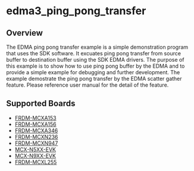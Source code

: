 # edma3_ping_pong_transfer

## Overview
The EDMA ping pong transfer example is a simple demonstration program that uses the SDK software.
It excuates ping pong transfer from source buffer to destination buffer using the SDK EDMA drivers.
The purpose of this example is to show how to use ping pong buffer by the EDMA and to provide a simple example for
debugging and further development.
The example demostrate the ping pong transfer by the EDMA scatter gather feature.
Please reference user manual for the detail of the feature.

## Supported Boards
- [FRDM-MCXA153](../../../_boards/frdmmcxa153/driver_examples/edma3/ping_pong_transfer/example_board_readme.md)
- [FRDM-MCXA156](../../../_boards/frdmmcxa156/driver_examples/edma3/ping_pong_transfer/example_board_readme.md)
- [FRDM-MCXA346](../../../_boards/frdmmcxa346/driver_examples/edma3/ping_pong_transfer/example_board_readme.md)
- [FRDM-MCXN236](../../../_boards/frdmmcxn236/driver_examples/edma3/ping_pong_transfer/example_board_readme.md)
- [FRDM-MCXN947](../../../_boards/frdmmcxn947/driver_examples/edma3/ping_pong_transfer/example_board_readme.md)
- [MCX-N5XX-EVK](../../../_boards/mcxn5xxevk/driver_examples/edma3/ping_pong_transfer/example_board_readme.md)
- [MCX-N9XX-EVK](../../../_boards/mcxn9xxevk/driver_examples/edma3/ping_pong_transfer/example_board_readme.md)
- [FRDM-MCXL255](../../../_boards/frdmmcxl255/driver_examples/edma3/ping_pong_transfer/example_board_readme.md)
